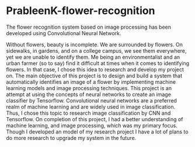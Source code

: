# PrableenK-flower-recognition
The flower recognition system based on image processing has been developed using Convolutional Neural Network.

Without flowers, beauty is incomplete. We are surrounded by flowers. On sidewalks, in gardens,
and on a college campus, we see them everywhere, yet we are unable to identify them. Me being an
environmentalist and an urban farmer (so to say) find it difficult at times when it comes to
identifying flowers. In that case, I chose this idea to research and develop my project on. The main
objective of this project is to design and build a system that automatically identifies an image of a
flower by implementing machine learning models and image processing techniques. This project is
an attempt at using the concepts of neural networks to create an image classifier by Tensorflow.
Convolutional neural networks are a preferred realm of machine learning and are widely used in
image classification. Thus, I chose this topic to research image classification by CNN and
Tensorflow. On completion of this project, I had a better understanding of machine learning, and
image processing, which was my primary focus. Though I developed an model of my research
project I have a lot of plans to do more research to upgrade my system in the future.
